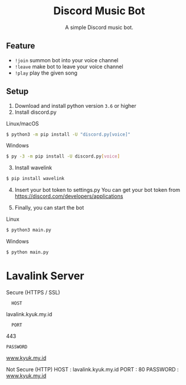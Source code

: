 <h1 align="center">Discord Music Bot</h1>
<p align="center">A simple Discord music bot.</p>

## Feature
- `!join` summon bot into your voice channel
- `!leave` make bot to leave your voice channel
- `!play` play the given song



## Setup
1. Download and install python version `3.6` or higher
2. Install discord.py

Linux/macOS
```sh
$ python3 -m pip install -U "discord.py[voice]"
```
Windows
```sh
$ py -3 -m pip install -U discord.py[voice]
```

3. Install wavelink

```sh
$ pip install wavelink
```
4. Insert your bot token to settings.py
You can get your bot token from https://discord.com/developers/applications

5. Finally, you can start the bot

Linux
```sh
$ python3 main.py
```
Windows
```sh
$ python main.py
```


<h1>Lavalink Server</h1>
 
Secure (HTTPS / SSL)

      HOST
      
lavalink.kyuk.my.id

      PORT
      
443

    PASSWORD
    
www.kyuk.my.id

Not Secure (HTTP)
HOST      : lavalink.kyuk.my.id
PORT      : 80
PASSWORD  : www.kyuk.my.id

